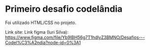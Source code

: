 # Primeiro desafio codelândia


Foi utilizado HTML/CSS no projeto.



Link site:
Link figma (Iuri Silva): https://www.figma.com/file/Yb9IBH56g7T1hdIyZ3BMNO/Desafios---Codel%C3%A2ndia?node-id=0%3A1
